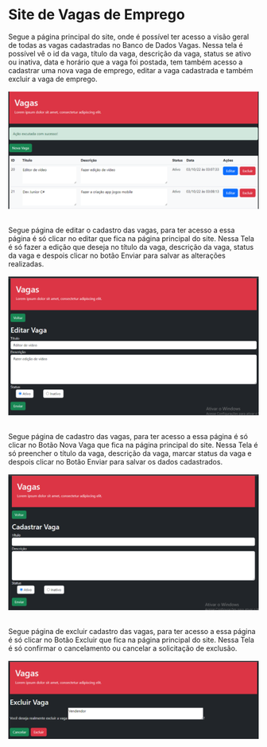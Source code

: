 # Site de Vagas de Emprego

Segue a página principal do site, onde é possível ter acesso a visão geral de todas as vagas cadastradas no Banco de Dados Vagas. Nessa tela é possível vê o id da vaga, título da vaga, descrição da vaga, status se ativo ou inativa, data e horário que a vaga foi postada, tem também acesso a cadastrar uma nova vaga de emprego, editar a vaga cadastrada e também excluir a vaga de emprego.
<br/><br/>
<img src="https://github.com/Eliane-Santiago/Site-Vagas/blob/main/Site-Vagas/imagens/img1.png"/>
<br/><br/>

Segue página de editar o cadastro das vagas, para ter acesso a essa página é só clicar no editar que fica na página principal do site. Nessa Tela é só fazer a edição que deseja no título da vaga, descrição da vaga, status da vaga e despois clicar no botão Enviar para salvar as alterações realizadas.
<br/><br/>
<img src="https://github.com/Eliane-Santiago/Site-Vagas/blob/main/Site-Vagas/imagens/img2.png"/>
<br/><br/>

Segue página de cadastro das vagas, para ter acesso a essa página é só clicar no Botão Nova Vaga que fica na página principal do site. Nessa Tela é só preencher o título da vaga, descrição da vaga, marcar status da vaga e despois clicar no Botão Enviar para salvar os dados  cadastrados.
<br/><br/>
<img src="https://github.com/Eliane-Santiago/Site-Vagas/blob/main/Site-Vagas/imagens/img3.png"/>
<br/><br/>

Segue página de excluir cadastro das vagas, para ter acesso a essa página é só clicar no Botão Excluir que fica na página principal do site. Nessa Tela é só confirmar o cancelamento ou cancelar a solicitação de exclusão.
<br/><br/>
<img src="https://github.com/Eliane-Santiago/Site-Vagas/blob/main/Site-Vagas/imagens/img4.png"/>
<br/><br/>
